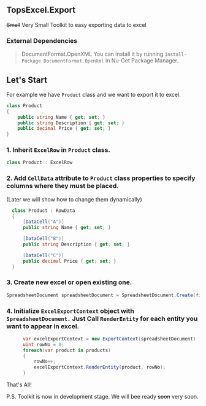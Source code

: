 ﻿## TopsExcel.Export
~~Small~~ Very Small Toolkit to easy exporting data to excel

### External Dependencies
> DocumentFormat.OpenXML
You can install it by running `Install-Package DocumentFormat.OpenXml` in Nu-Get Package Manager.

## Let's Start

For example we have `Product` class and we want to export it to excel.

```c#
class Product
{
    public string Name { get; set; }
    public string Description { get; set; }
    public decimal Price { get; set; }
}
```
### 1. Inherit `ExcelRow` in `Product` class.

```c#
class Product : ExcelRow
```

### 2. Add `CellData` attribute to `Product` class properties to specify columns where they must be placed.
(Later we will show how to change them dynamically)

```c#
  class Product : RowData
  {
      [DataCell("A")]
      public string Name { get; set; }

      [DataCell("B")]
      public string Description { get; set; }

      [DataCell("C")]
      public decimal Price { get; set; }
  }
```

### 3. Create new excel or open existing one.

```c#
SpreadsheetDocument spreadsheetDocument = SpreadsheetDocument.Create(fileName, SpreadsheetDocumentType.Workbook);
```

### 4. Initialize `ExcelExportContext` object with `SpreadsheetDocument.` Just Call `RenderEntity` for each entity you want to appear in excel.

```c#
      var excelExportContext = new ExportContext(spreadsheetDocument)
      uint rowNo = 0;
      foreach(var product in products)
      {
          rowNo++;
          excelExportContext.RenderEntity(product, rowNo);
      }
```

That's All!

P.S. Toolkit is now in development stage. We will bee ready ~~soon~~ very soon.